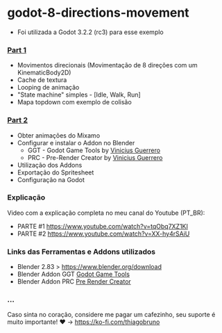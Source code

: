 # godot-8-directions-movement

- Foi utilizada a Godot 3.2.2 (rc3) para esse exemplo

### [Part 1](part1/)
- Movimentos direcionais (Movimentação de 8 direções com um KinematicBody2D)
- Cache de textura
- Looping de animação
- "State machine" simples - [Idle, Walk, Run]
- Mapa topdown com exemplo de colisão

### [Part 2](part2/)
- Obter animações do Mixamo
- Configurar e instalar o Addon no Blender 
    - GGT - Godot Game Tools by [Vinicius Guerrero](https://github.com/vini-guerrero) 
    - PRC - Pre-Render Creator by [Vinicius Guerrero](https://github.com/vini-guerrero) 
- Utilização dos Addons
- Exportação do Spritesheet
- Configuração na Godot

### Explicação
Video com a explicação completa no meu canal do Youtube (PT_BR): 
- PARTE #1 https://www.youtube.com/watch?v=tqObq7XZ1KI
- PARTE #2 https://www.youtube.com/watch?v=XX-hy4rSAiU

### Links das Ferramentas e Addons utilizados
- Blender 2.83 > https://www.blender.org/download
- Blender Addon GGT [Godot Game Tools](https://viniguerrero.itch.io/godot-game-tools)
- Blender Addon PRC [Pre Render Creator](https://viniguerrero.itch.io/pre-render-creator)

### ...
Caso sinta no coração, considere me pagar um cafezinho, seu suporte é muito importante! :heart: -> https://ko-fi.com/thiagobruno
